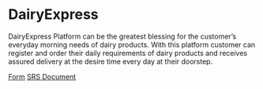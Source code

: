 # DairyExpress

DairyExpress Platform can be the greatest blessing for the customer’s everyday morning needs of dairy products. With this platform customer can register and order their daily requirements of dairy products and receives assured delivery at the desire time every day at their doorstep.

[Form](https://github.com/Mahikolhe23/DairyExpress/blob/main/Form.md)
[SRS Document](https://github.com/Mahikolhe23/DairyExpress/blob/main/SRS.md)
